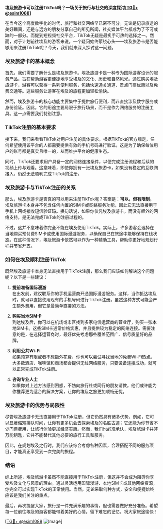 **埃及旅游卡可以注册TikTok吗？一场关于旅行与社交的深度探讨[[TG💪+ @esim1088](https://t.me/s/esim1088)]**

在当今这个高度数字化的时代，旅行和社交网络早已密不可分。无论是记录旅途的美好瞬间，还是与远方的朋友分享自己的所见所闻，社交媒体平台都成为了不可或缺的一部分。而提到短视频社交平台，TikTok无疑是最炙手可热的选择之一。然而，对于计划前往埃及的游客来说，一个疑问始终萦绕心头——埃及旅游卡是否能够用来注册TikTok呢？今天，我们就来深入探讨这一问题。

### 埃及旅游卡的基本概念

首先，我们需要了解什么是埃及旅游卡。埃及旅游卡是一种专为国际游客设计的服务产品，旨在帮助游客更便捷地享受埃及的文化、历史和自然风光。通过购买埃及旅游卡，游客可以获得一系列便利服务，包括快速通关通道、景点门票优惠以及免费交通等。这些服务让游客在埃及的旅程更加轻松愉快。

然而，埃及旅游卡的核心功能主要集中于提供旅行便利，而非直接涉及数字服务或身份验证。因此，它的用途主要局限于旅行场景，而不是作为网络服务的注册工具。这一点需要我们特别注意。

### TikTok注册的基本要求

接下来，我们来看看TikTok对用户注册的具体要求。根据TikTok的官方规定，任何希望使用该平台的人都需要提供有效的手机号码进行验证。这是为了确保每位用户的账号都是真实且唯一的，从而维护平台的健康生态。

同时，TikTok还要求用户具备一定的网络连接条件，以便完成注册流程和后续的视频上传与观看。这意味着，即使你拥有一张埃及旅游卡，如果没有稳定的互联网接入，仍然无法顺利完成TikTok的注册。

### 埃及旅游卡与TikTok注册的关系

那么，埃及旅游卡是否真的可以用来注册TikTok呢？答案是：**可以，但有限制**。埃及旅游卡本身并不包含任何内置的SIM卡或网络服务功能，因此它无法直接用于手机上网或接收短信验证码。换句话说，如果你仅凭埃及旅游卡，而没有额外的网络支持，是无法完成TikTok的注册过程的。

不过，这并不意味着你完全不能在埃及使用TikTok。实际上，许多游客会选择在当地购买预付费SIM卡或使用国际漫游服务，以确保自己在旅途中能够保持在线状态。在这种情况下，埃及旅游卡依然可以作为一种辅助工具，帮助你更好地规划行程并节省开支。

### 如何在埃及顺利注册TikTok

既然埃及旅游卡本身无法直接用于TikTok注册，那么我们应该如何解决这个问题呢？以下是一些建议：

1. **提前准备国际漫游**  
   在出发前，建议联系你的手机运营商开通国际漫游服务。这样，当你抵达埃及时，就可以直接使用现有的手机号码进行TikTok注册。虽然这种方式可能会产生额外费用，但它是最简单直接的方法。

2. **购买当地SIM卡**  
   到达埃及后，你可以在机场或市区找到多家电信运营商的营业厅，购买一张本地SIM卡。这些SIM卡通常价格实惠，并且提供较为稳定的网络连接。需要注意的是，在选择运营商时，最好优先考虑那些覆盖范围广、信号质量好的品牌。

3. **利用公共Wi-Fi**  
   如果预算有限或者不想额外花费，你也可以尝试寻找当地的免费Wi-Fi热点。大多数酒店、咖啡馆和商场都会提供无线网络服务，只要设备连接成功，就可以正常完成TikTok注册。

4. **咨询专业人士**  
   如果你对上述方法感到困惑，不妨向旅行社或同行的朋友请教。他们或许能为你推荐更为适合的解决方案，让你的埃及之旅更加顺畅无忧。

### 埃及旅游卡的优势与局限性

尽管埃及旅游卡无法直接用于TikTok注册，但它仍然具有诸多优势。例如，它可以显著缩短排队时间，让你有更多机会去探索埃及的名胜古迹；它还能为你节省不少门票费用，让旅行体验更加经济实惠。然而，我们也必须承认，埃及旅游卡并非万能钥匙，它并不能替代其他必要的旅行工具和服务。

因此，在规划埃及之行时，我们应该综合考虑各种因素，合理搭配不同的服务项目，才能真正享受到一次完美的旅程。

### 结语

综上所述，埃及旅游卡虽然不能直接用于TikTok注册，但这并不会成为阻碍你享受埃及文化与风景的理由。通过灵活运用国际漫游、本地SIM卡或其他网络资源，你完全可以实现TikTok的正常使用。当然，无论采取何种方式，安全和便捷始终应该是我们关注的重点。

最后，再次提醒大家，旅行是一件充满乐趣的事情，但也需要做好充分准备。希望每一位前往埃及的游客都能带着美好的心情，留下难忘的记忆。祝大家旅途愉快！

[[TG💪+ @esim1088](https://t.me/s/esim1088) ![Image](https://i.postimg.cc/4NQfJmqS/Snipaste-2025-05-13-00-14-12.png)]